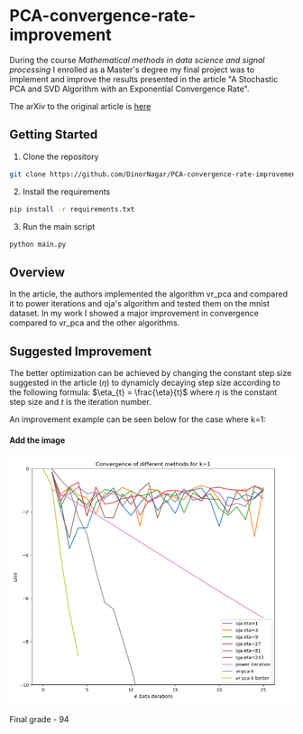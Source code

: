 # PCA-convergence-rate-improvement

During the course *Mathematical methods in data science and signal processing* I enrolled as a Master's degree my final project was to implement and improve the results presented in the article "A Stochastic PCA and SVD Algorithm with an Exponential Convergence Rate".

The arXiv to the original article is [here](https://arxiv.org/abs/1409.2848)

## Getting Started
1. Clone the repository
```bash
git clone https://github.com/DinorNagar/PCA-convergence-rate-improvement.git
```

2. Install the requirements
```bash
pip install -r requirements.txt
```
3. Run the main script
```bash
python main.py
```



## Overview
In the article, the authors implemented the algorithm vr_pca and compared it to power iterations and oja's algorithm and tested them on the mnist dataset. In my work I showed a major improvement in convergence compared to vr_pca and the other algorithms.

## Suggested Improvement
The better optimization can be achieved by changing the constant step size suggested in the article ($\eta$) to dynamicly decaying step size according to the following formula: $\eta_{t} = \frac{\eta}{t}$ where $\eta$ is the constant step size and $t$ is the iteration number.

An improvement example can be seen below for the case where k=1:

#### Add the image ####

<img src = "Convergence Algorithms.png" width = "700">  


Final grade - 94


